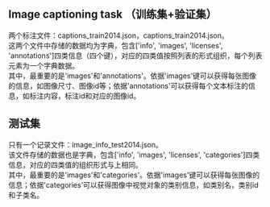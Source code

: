 
## Image captioning task （训练集+验证集）
两个标注文件：captions_train2014.json，captions_train2014.json。  
这两个文件中存储的数据均为字典，包含['info', 'images', 'licenses', 'annotations']四类信息（四个键），对应的四类值按照列表的形式组织，每个列表元素为一个字典数据。  
其中，最重要的是'images'和'annotations'。依据'images'键可以获得每张图像的信息，如图像尺寸、图像id等；依据'annotations'可以获得每个文本标注的信息，如标注内容，标注id和对应的图像id。  
 

## 测试集
只有一个记录文件：image_info_test2014.json。  
该文件存储的数据也是字典，包含['info', 'images', 'licenses', 'categories']四类信息，对应的四类值的组织形式与上相同。   
其中，最重要的是'images'和'categories'。依据'images'键可以获得每张图像的信息；依据'categories'可以获得图像中视觉对象的类别信息，如类别名，类别id和子类名。  

